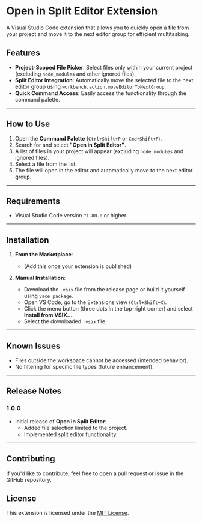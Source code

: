 # Open in Split Editor Extension

A Visual Studio Code extension that allows you to quickly open a file from your project and move it to the next editor group for efficient multitasking.

## Features

- **Project-Scoped File Picker**: Select files only within your current project (excluding `node_modules` and other ignored files).
- **Split Editor Integration**: Automatically move the selected file to the next editor group using `workbench.action.moveEditorToNextGroup`.
- **Quick Command Access**: Easily access the functionality through the command palette.

---

## How to Use

1. Open the **Command Palette** (`Ctrl+Shift+P` or `Cmd+Shift+P`).
2. Search for and select **"Open in Split Editor"**.
3. A list of files in your project will appear (excluding `node_modules` and ignored files).
4. Select a file from the list.
5. The file will open in the editor and automatically move to the next editor group.

---

## Requirements

- Visual Studio Code version `^1.80.0` or higher.

---

## Installation

1. **From the Marketplace**:
   - (Add this once your extension is published)

2. **Manual Installation**:
   - Download the `.vsix` file from the release page or build it yourself using `vsce package`.
   - Open VS Code, go to the Extensions view (`Ctrl+Shift+X`).
   - Click the menu button (three dots in the top-right corner) and select **Install from VSIX...**.
   - Select the downloaded `.vsix` file.

---

## Known Issues

- Files outside the workspace cannot be accessed (intended behavior).
- No filtering for specific file types (future enhancement).

---

## Release Notes

### 1.0.0

- Initial release of **Open in Split Editor**:
  - Added file selection limited to the project.
  - Implemented split editor functionality.

---

## Contributing

If you'd like to contribute, feel free to open a pull request or issue in the GitHub repository.

## License

This extension is licensed under the [MIT License](LICENSE).
